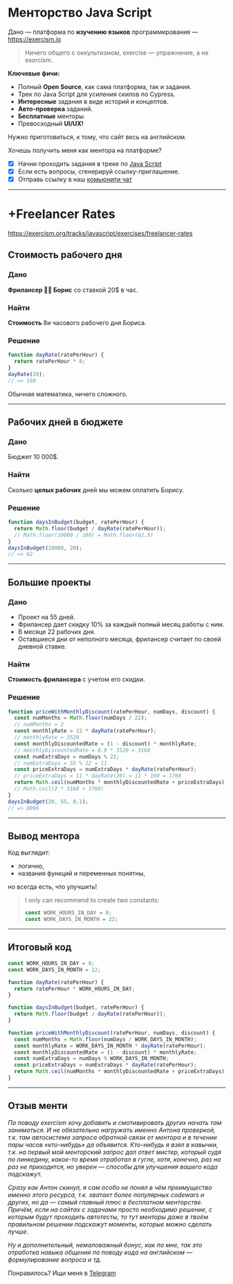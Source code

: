 # Менторство Java Script

Дано — платформа по **изучению языков** программирования — https://exercism.io

> Ничего общего с оккультизмом, exercise — упражнение, а не exorcism.

**Ключевые фичи:**
* Полный **Open Source**, как сама платформа, так и задания.
* Трек по Java Script для усиления скилов по Cypress.
* **Интересные** задания в виде историй и концептов.
* **Авто-проверка** заданий.
* **Бесплатные** менторы.
* Превосходный **UI/UX!**

Нужно приготовиться, к тому, что сайт весь на английском.

Хочешь получить меня как ментора на платформе?

- [x] Начни проходить задания в треке по [Java Script](https://exercism.org/tracks/javascript/exercises)
- [x] Если есть вопросы, сгенерируй ссылку-приглашение.
- [x] Отправь ссылку в наш [комьюнити чат](https://t.me/epic_one_hour_community)

***

# +Freelancer Rates

https://exercism.org/tracks/javascript/exercises/freelancer-rates

## Стоимость рабочего дня

### Дано

**Фрилансер 🧑‍💻 Борис** со ставкой 20$ в час.

### Найти

**Стоимость** 8и часового рабочего дня Бориса.

### Решение

```js
function dayRate(ratePerHour) { 
  return ratePerHour * 8; 
}
dayRate(20); 
// => 160
```

Обычная математика, ничего сложного.

***

## Рабочих дней в бюджете

### Дано

Бюджет 10 000$.

### Найти

Сколько **целых рабочих** дней мы можем оплатить Борису.

### Решение

```js
function daysInBudget(budget, ratePerHour) {
  return Math.floor(budget / dayRate(ratePerHour));
  // Math.floor(10000 / 160) = Math.floor(62.5)
}
daysInBudget(10000, 20); 
// => 62
```

***

## Большие проекты

### Дано

* Проект на 55 дней.
* Фрилансер дает скидку 10% за каждый полный месяц работы с ним.
* В месяце 22 рабочих дня. 
* Оставшиеся дни от неполного месяца, фрилансер считает по своей дневной ставке.

### Найти

**Стоимость фрилансера** с учетом его скидки.

### Решение

```js
function priceWithMonthlyDiscount(ratePerHour, numDays, discount) { 
  const numMonths = Math.floor(numDays / 22);
  // numMonths = 2
  const monthlyRate = 22 * dayRate(ratePerHour); 
  // monthlyRate = 3520
  const monthlyDiscountedRate = (1 - discount) * monthlyRate;
  // monthlyDiscountedRate = 0.9 * 3520 = 3168
  const numExtraDays = numDays % 22;
  // numExtraDays = 55 % 22 = 11
  const priceExtraDays = numExtraDays * dayRate(ratePerHour);
  // priceExtraDays = 11 * dayRate(20) = 11 * 160 = 1760
  return Math.ceil(numMonths * monthlyDiscountedRate + priceExtraDays);
  // Math.ceil(2 * 3168 + 1760)
}
daysInBudget(20, 55, 0.1);
// => 8096
```

***

## Вывод ментора

Код выглядит:
* логично,
* названия функций и переменных понятны,

но всегда есть, что улучшить!

> I only can recommend to create two constants:
> ```js
> const WORK_HOURS_IN_DAY = 8;
> const WORK_DAYS_IN_MONTH = 22;
> ```

***

## Итоговый код

```js
const WORK_HOURS_IN_DAY = 8;
const WORK_DAYS_IN_MONTH = 22;

function dayRate(ratePerHour) { 
  return ratePerHour * WORK_HOURS_IN_DAY; 
}

function daysInBudget(budget, ratePerHour) {
  return Math.floor(budget / dayRate(ratePerHour));
}

function priceWithMonthlyDiscount(ratePerHour, numDays, discount) { 
  const numMonths = Math.floor(numDays / WORK_DAYS_IN_MONTH);
  const monthlyRate = WORK_DAYS_IN_MONTH * dayRate(ratePerHour); 
  const monthlyDiscountedRate = (1 - discount) * monthlyRate;
  const numExtraDays = numDays % WORK_DAYS_IN_MONTH;
  const priceExtraDays = numExtraDays * dayRate(ratePerHour);
  return Math.ceil(numMonths * monthlyDiscountedRate + priceExtraDays);
}
```

***

## Отзыв менти

*По поводу exercism хочу добавить и смотивировать других начать там заниматься. И не обязательно нагружать именно Антона проверкой, т.к. там автосистема запроса обратной связи от ментора и в течении пары часов «кто-нибудь» да объявится. Кто-нибудь я взял в кавычки, т.к. на первый мой менторский запрос дал ответ мистер, который судя по линкедину, какое-то время отработал в гугле, хотя, конечно, раз на раз не приходится, но уверен — способы для улучшения вашего кода подскажут.*

*Сразу как Антон скинул, я сам особо не понял в чём преимущество именно этого ресурса, т.к. хватает более популярных codewars и других, но да — самый главный плюс в бесплатном менторстве. Причём, если на сайтах с задачами просто необходимо решение, с которым будут проходить автотесты, то тут менторы даже в твоём правильном решении подскажут моменты, которые можно сделать лучше.*

*Ну и дополнительный, немаловажный бонус, как по мне, так это отработка навыка общения по поводу кода на английском — формулирование вопроса и тд.*

Понравилось? Ищи меня в [Telegram](https://t.me/epic_one_hour)